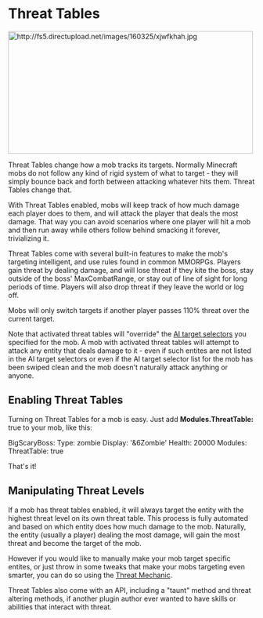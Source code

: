 Threat Tables
=============

<img src="http://fs5.directupload.net/images/160325/xjwfkhah.jpg" width="500" height="250" alt="http://fs5.directupload.net/images/160325/xjwfkhah.jpg" />

Threat Tables change how a mob tracks its targets. Normally Minecraft
mobs do not follow any kind of rigid system of what to target - they
will simply bounce back and forth between attacking whatever hits them.
Threat Tables change that.

With Threat Tables enabled, mobs will keep track of how much damage each
player does to them, and will attack the player that deals the most
damage. That way you can avoid scenarios where one player will hit a mob
and then run away while others follow behind smacking it forever,
trivializing it.

Threat Tables come with several built-in features to make the mob's
targeting intelligent, and use rules found in common MMORPGs. Players
gain threat by dealing damage, and will lose threat if they kite the
boss, stay outside of the boss' MaxCombatRange, or stay out of line of
sight for long periods of time. Players will also drop threat if they
leave the world or log off.

Mobs will only switch targets if another player passes 110% threat over
the current target.

Note that activated threat tables will "override" the [AI target
selectors](/databases/mobs/aigoals) you specified for the mob. A mob
with activated threat tables will attempt to attack any entity that
deals damage to it - even if such entites are not listed in the AI
target selectors or even if the AI target selector list for the mob has
been swiped clean and the mob doesn't naturally attack anything or
anyone.

Enabling Threat Tables
----------------------

Turning on Threat Tables for a mob is easy. Just add
**Modules.ThreatTable:** true to your mob, like this:

BigScaryBoss:
  Type: zombie
  Display: '&6Zombie'
  Health: 20000
  Modules:
ThreatTable: true

That's it!

Manipulating Threat Levels
--------------------------

If a mob has threat tables enabled, it will always target the entity
with the highest threat level on its own threat table. This process is
fully automated and based on which entity does how much damage to the
mob. Naturally, the entity (usually a player) dealing the most damage,
will gain the most threat and become the target of the mob.

However if you would like to manually make your mob target specific
entites, or just throw in some tweaks that make your mobs targeting even
smarter, you can do so using the [Threat
Mechanic](/skills/mechanics/threat).

Threat Tables also come with an API, including a "taunt" method and
threat altering methods, if another plugin author ever wanted to have
skills or abilities that interact with threat.
